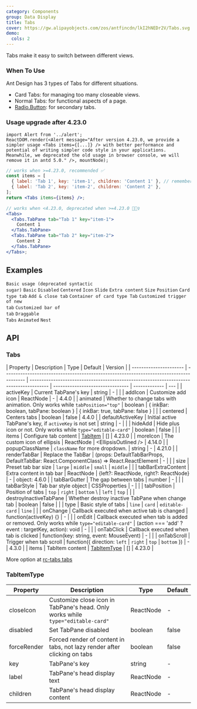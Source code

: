 ```yaml
---
category: Components
group: Data Display
title: Tabs
cover: https://gw.alipayobjects.com/zos/antfincdn/lkI2hNEDr2V/Tabs.svg
demo:
  cols: 2
---
```


Tabs make it easy to switch between different views.

### When To Use

Ant Design has 3 types of Tabs for different situations.

- Card Tabs: for managing too many closeable views.
- Normal Tabs: for functional aspects of a page.
- [Radio.Button](/components/radio/#components-radio-demo-radiobutton): for secondary tabs.

### Usage upgrade after 4.23.0

```__react
import Alert from '../alert';
ReactDOM.render(<Alert message="After version 4.23.0, we provide a simpler usage <Tabs items={[...]} /> with better performance and potential of writing simpler code style in your applications. Meanwhile, we deprecated the old usage in browser console, we will remove it in antd 5.0." />, mountNode);
```

```jsx
// works when >=4.23.0, recommended ✅
const items = [
  { label: 'Tab 1', key: 'item-1', children: 'Content 1' }, // remember to pass the key prop
  { label: 'Tab 2', key: 'item-2', children: 'Content 2' },
];
return <Tabs items={items} />;

// works when <4.23.0, deprecated when >=4.23.0 🙅🏻‍♀️
<Tabs>
  <Tabs.TabPane tab="Tab 1" key="item-1">
    Content 1
  </Tabs.TabPane>
  <Tabs.TabPane tab="Tab 2" key="item-2">
    Content 2
  </Tabs.TabPane>
</Tabs>;
```

## Examples

<code src="./demo/deprecated.tsx">Basic usage (deprecated syntactic sugar)</code>
<code src="./demo/basic.tsx">Basic</code>
<code src="./demo/disabled.tsx">Disabled</code>
<code src="./demo/centered.tsx">Centered</code>
<code src="./demo/icon.tsx">Icon</code>
<code src="./demo/slide.tsx">Slide</code>
<code src="./demo/extra.tsx">Extra content</code>
<code src="./demo/size.tsx">Size</code>
<code src="./demo/position.tsx">Position</code>
<code src="./demo/card.tsx">Card type tab</code>
<code src="./demo/editable-card.tsx">Add & close tab</code>
<code src="./demo/card-top.tsx">Container of card type Tab</code>
<code src="./demo/custom-add-trigger.tsx">Customized trigger of new tab</code>
<code src="./demo/custom-tab-bar.tsx">Customized bar of tab</code>
<code src="./demo/custom-tab-bar-node.tsx">Draggable Tabs</code>
<code src="./demo/animated.tsx" debug>Animated</code>
<code src="./demo/nest.tsx" debug>Nest</code>

## API

### Tabs

| Property               | Description                                                                             | Type                                                                                   | Default                          | Version       |
| ---------------------- | --------------------------------------------------------------------------------------- | -------------------------------------------------------------------------------------- | -------------------------------- | ------------- | --- |
| activeKey              | Current TabPane's key                                                                   | string                                                                                 | -                                |               |
| addIcon                | Customize add icon                                                                      | ReactNode                                                                              | -                                | 4.4.0         |
| animated               | Whether to change tabs with animation. Only works while `tabPosition="top"`             | boolean \| { inkBar: boolean, tabPane: boolean }                                       | { inkBar: true, tabPane: false } |               |
| centered               | Centers tabs                                                                            | boolean                                                                                | false                            | 4.4.0         |
| defaultActiveKey       | Initial active TabPane's key, if `activeKey` is not set                                 | string                                                                                 | -                                |               |
| hideAdd                | Hide plus icon or not. Only works while `type="editable-card"`                          | boolean                                                                                | false                            |               |
| items                  | Configure tab content                                                                   | [TabItem](#TabItem)                                                                    | []                               | 4.23.0        |
| moreIcon               | The custom icon of ellipsis                                                             | ReactNode                                                                              | &lt;EllipsisOutlined />          | 4.14.0        |
| popupClassName         | `className` for more dropdown.                                                          | string                                                                                 | -                                | 4.21.0        |
| renderTabBar           | Replace the TabBar                                                                      | (props: DefaultTabBarProps, DefaultTabBar: React.ComponentClass) => React.ReactElement | -                                |               |
| size                   | Preset tab bar size                                                                     | `large` \| `middle` \| `small`                                                         | `middle`                         |               |
| tabBarExtraContent     | Extra content in tab bar                                                                | ReactNode \| {left?: ReactNode, right?: ReactNode}                                     | -                                | object: 4.6.0 |
| tabBarGutter           | The gap between tabs                                                                    | number                                                                                 | -                                |               |
| tabBarStyle            | Tab bar style object                                                                    | CSSProperties                                                                          | -                                |               |
| tabPosition            | Position of tabs                                                                        | `top` \| `right` \| `bottom` \                                                         | `left`                           | `top`         |     |
| destroyInactiveTabPane | Whether destroy inactive TabPane when change tab                                        | boolean                                                                                | false                            |               |
| type                   | Basic style of tabs                                                                     | `line` \| `card` \| `editable-card`                                                    | `line`                           |               |
| onChange               | Callback executed when active tab is changed                                            | function(activeKey) {}                                                                 | -                                |               |
| onEdit                 | Callback executed when tab is added or removed. Only works while `type="editable-card"` | (action === 'add' ? event : targetKey, action): void                                   | -                                |               |
| onTabClick             | Callback executed when tab is clicked                                                   | function(key: string, event: MouseEvent)                                               | -                                |               |
| onTabScroll            | Trigger when tab scroll                                                                 | function({ direction: `left` \| `right` \| `top` \| `bottom` })                        | -                                | 4.3.0         |
| items                  | TabItem content                                                                         | [TabItemType](#TabItemType)                                                            | []                               | 4.23.0        |

More option at [rc-tabs tabs](https://github.com/react-component/tabs#tabs)

### TabItemType

| Property    | Description                                                                     | Type      | Default |
| ----------- | ------------------------------------------------------------------------------- | --------- | ------- |
| closeIcon   | Customize close icon in TabPane's head. Only works while `type="editable-card"` | ReactNode | -       |
| disabled    | Set TabPane disabled                                                            | boolean   | false   |
| forceRender | Forced render of content in tabs, not lazy render after clicking on tabs        | boolean   | false   |
| key         | TabPane's key                                                                   | string    | -       |
| label       | TabPane's head display text                                                     | ReactNode | -       |
| children    | TabPane's head display content                                                  | ReactNode | -       |
